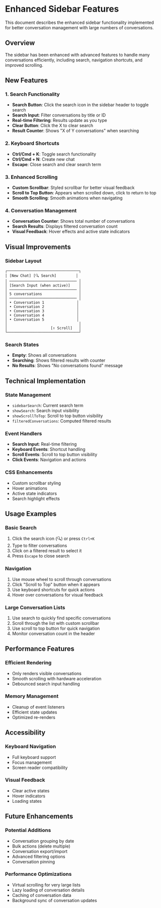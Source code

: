 # Enhanced Sidebar Features

This document describes the enhanced sidebar functionality implemented for better conversation management with large numbers of conversations.

## Overview

The sidebar has been enhanced with advanced features to handle many conversations efficiently, including search, navigation shortcuts, and improved scrolling.

## New Features

### 1. Search Functionality
- **Search Button**: Click the search icon in the sidebar header to toggle search
- **Search Input**: Filter conversations by title or ID
- **Real-time Filtering**: Results update as you type
- **Clear Button**: Click the X to clear search
- **Result Counter**: Shows "X of Y conversations" when searching

### 2. Keyboard Shortcuts
- **Ctrl/Cmd + K**: Toggle search functionality
- **Ctrl/Cmd + N**: Create new chat
- **Escape**: Close search and clear search term

### 3. Enhanced Scrolling
- **Custom Scrollbar**: Styled scrollbar for better visual feedback
- **Scroll to Top Button**: Appears when scrolled down, click to return to top
- **Smooth Scrolling**: Smooth animations when navigating

### 4. Conversation Management
- **Conversation Counter**: Shows total number of conversations
- **Search Results**: Displays filtered conversation count
- **Visual Feedback**: Hover effects and active state indicators

## Visual Improvements

### Sidebar Layout
```
┌─────────────────────────────────┐
│ [New Chat] [🔍 Search]         │
│ ─────────────────────────────── │
│ [Search Input (when active)]    │
│ ─────────────────────────────── │
│ 5 conversations                 │
│ ─────────────────────────────── │
│ • Conversation 1               │
│ • Conversation 2               │
│ • Conversation 3               │
│ • Conversation 4               │
│ • Conversation 5               │
│                                 │
│                    [↑ Scroll]   │
└─────────────────────────────────┘
```

### Search States
- **Empty**: Shows all conversations
- **Searching**: Shows filtered results with counter
- **No Results**: Shows "No conversations found" message

## Technical Implementation

### State Management
- `sidebarSearch`: Current search term
- `showSearch`: Search input visibility
- `showScrollToTop`: Scroll to top button visibility
- `filteredConversations`: Computed filtered results

### Event Handlers
- **Search Input**: Real-time filtering
- **Keyboard Events**: Shortcut handling
- **Scroll Events**: Scroll to top button visibility
- **Click Events**: Navigation and actions

### CSS Enhancements
- Custom scrollbar styling
- Hover animations
- Active state indicators
- Search highlight effects

## Usage Examples

### Basic Search
1. Click the search icon (🔍) or press `Ctrl+K`
2. Type to filter conversations
3. Click on a filtered result to select it
4. Press `Escape` to close search

### Navigation
1. Use mouse wheel to scroll through conversations
2. Click "Scroll to Top" button when it appears
3. Use keyboard shortcuts for quick actions
4. Hover over conversations for visual feedback

### Large Conversation Lists
1. Use search to quickly find specific conversations
2. Scroll through the list with custom scrollbar
3. Use scroll to top button for quick navigation
4. Monitor conversation count in the header

## Performance Features

### Efficient Rendering
- Only renders visible conversations
- Smooth scrolling with hardware acceleration
- Debounced search input handling

### Memory Management
- Cleanup of event listeners
- Efficient state updates
- Optimized re-renders

## Accessibility

### Keyboard Navigation
- Full keyboard support
- Focus management
- Screen reader compatibility

### Visual Feedback
- Clear active states
- Hover indicators
- Loading states

## Future Enhancements

### Potential Additions
- Conversation grouping by date
- Bulk actions (delete multiple)
- Conversation export/import
- Advanced filtering options
- Conversation pinning

### Performance Optimizations
- Virtual scrolling for very large lists
- Lazy loading of conversation details
- Caching of conversation data
- Background sync of conversation updates 
